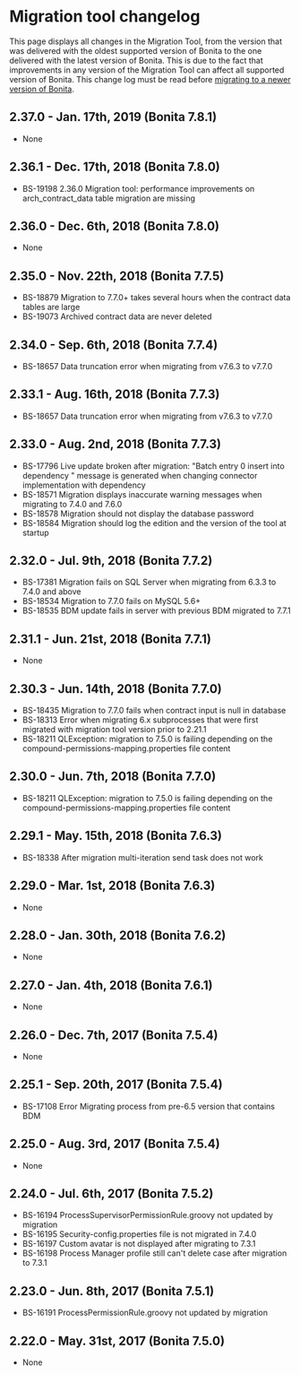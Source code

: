 # Migration tool changelog

This page displays all changes in the Migration Tool, from the version that was delivered with the oldest supported version of Bonita
to the one delivered with the latest version of Bonita.
This is due to the fact that improvements in any version of the Migration Tool can affect all supported version of Bonita.
This change log must be read before [migrating to a newer version of Bonita](migrate-from-an-earlier-version-of-bonita-bpm.md).

## 2.37.0 - Jan. 17th, 2019 (Bonita 7.8.1)
* None

## 2.36.1 - Dec. 17th, 2018 (Bonita 7.8.0)
* BS-19198 2.36.0 Migration tool: performance improvements on arch_contract_data table migration are missing

## 2.36.0 - Dec. 6th, 2018 (Bonita 7.8.0)
* None

## 2.35.0 - Nov. 22th, 2018 (Bonita 7.7.5)
* BS-18879 Migration to 7.7.0+ takes several hours when the contract data tables are large
* BS-19073 Archived contract data are never deleted

## 2.34.0 - Sep. 6th, 2018 (Bonita 7.7.4)
* BS-18657 Data truncation error when migrating from v7.6.3 to v7.7.0

## 2.33.1 - Aug. 16th, 2018 (Bonita 7.7.3)
* BS-18657 Data truncation error when migrating from v7.6.3 to v7.7.0

## 2.33.0 - Aug. 2nd, 2018 (Bonita 7.7.3)
* BS-17796 Live update broken after migration: "Batch entry 0 insert into dependency " message is generated when changing connector implementation with dependency
* BS-18571 Migration displays inaccurate warning messages when migrating to 7.4.0 and 7.6.0
* BS-18578 Migration should not display the database password
* BS-18584 Migration should log the edition and the version of the tool at startup

## 2.32.0 - Jul. 9th, 2018 (Bonita 7.7.2)
* BS-17381 Migration fails on SQL Server when migrating from 6.3.3 to 7.4.0 and above
* BS-18534 Migration to 7.7.0 fails on MySQL 5.6+
* BS-18535 BDM update fails in server with previous BDM migrated to 7.7.1

## 2.31.1 - Jun. 21st, 2018 (Bonita 7.7.1)
* None
   
## 2.30.3 - Jun. 14th, 2018 (Bonita 7.7.0)
* BS-18435   Migration to 7.7.0 fails when contract input is null in database
* BS-18313   Error when migrating 6.x subprocesses that were first migrated with migration tool version prior to 2.21.1
* BS-18211 QLException: migration to 7.5.0 is failing depending on the compound-permissions-mapping.properties file content

## 2.30.0 - Jun. 7th, 2018 (Bonita 7.7.0)
* BS-18211 QLException: migration to 7.5.0 is failing depending on the compound-permissions-mapping.properties file content

## 2.29.1 - May. 15th, 2018 (Bonita 7.6.3)
* BS-18338 After migration multi-iteration send task does not work
   
## 2.29.0 - Mar. 1st, 2018 (Bonita 7.6.3)
* None
   
## 2.28.0 - Jan. 30th, 2018 (Bonita 7.6.2)
* None
   
## 2.27.0 - Jan. 4th, 2018 (Bonita 7.6.1)
* None

## 2.26.0 - Dec. 7th, 2017 (Bonita 7.5.4)
* None

## 2.25.1 - Sep. 20th, 2017 (Bonita 7.5.4)
* BS-17108 Error Migrating process from pre-6.5 version that contains BDM

## 2.25.0 - Aug. 3rd, 2017 (Bonita 7.5.4)
* None

## 2.24.0 - Jul. 6th, 2017 (Bonita 7.5.2)
* BS-16194 ProcessSupervisorPermissionRule.groovy not updated by migration
* BS-16195 Security-config.properties file is not migrated in 7.4.0
* BS-16197 Custom avatar is not displayed after migrating to 7.3.1
* BS-16198 Process Manager profile still can't delete case after migration to 7.3.1

## 2.23.0 - Jun. 8th, 2017 (Bonita 7.5.1)
* BS-16191 ProcessPermissionRule.groovy not updated by migration

## 2.22.0 - May. 31st, 2017 (Bonita 7.5.0)
* None
